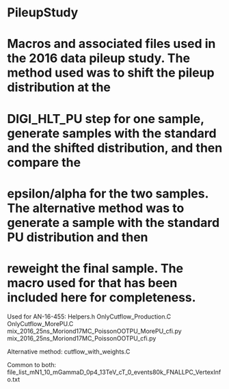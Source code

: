 # PileupStudy
# Macros and associated files used in the 2016 data pileup study. The method used was to shift the pileup distribution at the 
# DIGI_HLT_PU step for one sample, generate samples with the standard and the shifted distribution, and then compare the 
# epsilon/alpha for the two samples. The alternative method was to generate a sample with the standard PU distribution and then
# reweight the final sample. The macro used for that has been included here for completeness. 


Used for AN-16-455:
Helpers.h
OnlyCutflow_Production.C  
OnlyCutflow_MorePU.C 
mix_2016_25ns_Moriond17MC_PoissonOOTPU_MorePU_cfi.py
mix_2016_25ns_Moriond17MC_PoissonOOTPU_cfi.py

Alternative method:
cutflow_with_weights.C

Common to both:         
file_list_mN1_10_mGammaD_0p4_13TeV_cT_0_events80k_FNALLPC_VertexInfo.txt

